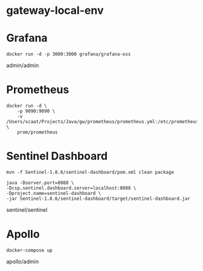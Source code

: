 # gateway-local-env

# Grafana

```shell
docker run -d -p 3000:3000 grafana/grafana-oss
```

admin/admin

# Prometheus

```shell
docker run -d \
    -p 9090:9090 \
    -v /Users/scaat/Projects/Java/gw/prometheus/prometheus.yml:/etc/prometheus/prometheus.yml \
    prom/prometheus
```

# Sentinel Dashboard

```shell
mvn -f Sentinel-1.8.6/sentinel-dashboard/pom.xml clean package
```

```shell
java -Dserver.port=8088 \
-Dcsp.sentinel.dashboard.server=localhost:8088 \
-Dproject.name=sentinel-dashboard \
-jar Sentinel-1.8.6/sentinel-dashboard/target/sentinel-dashboard.jar
```

sentinel/sentinel

# Apollo

```shell
docker-compose up
```

apollo/admin
